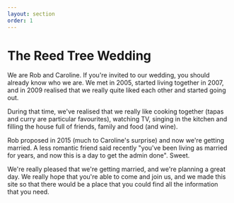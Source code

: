 ```yaml
---
layout: section
order: 1
---
```


# The Reed Tree Wedding

We are Rob and Caroline.  If you're invited to our wedding, you should already know who we are.  We met in 2005, started living together in 2007, and in 2009 realised that we really quite liked each other and started going out.

During that time, we've realised that we really like cooking together (tapas and curry are particular favourites), watching TV, singing in the kitchen and filling the house full of friends, family and food (and wine).

Rob proposed in 2015 (much to Caroline's surprise) and now we're getting married.  A less romantic friend said recently "you've been living as married for years, and now this is a day to get the admin done".  Sweet.

We're really pleased that we're getting married, and we're planning a great day. We really hope that you're able to come and join us, and we made this site so that there would be a place that you could find all the information that you need.
